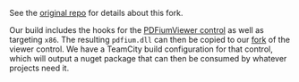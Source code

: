 See the [original repo](https://github.com/bblanchon/pdfium-binaries/) for details about this fork.

Our build includes the hooks for the [PDFiumViewer control](https://github.com/pvginkel/PdfiumViewer) as well as targeting `x86`. The resulting `pdfium.dll` can then be copied to our [fork](https://github.com/northwoodspd/PdfiumViewer/tree/master/Libraries) of the viewer control. We have a TeamCity build configuration for that control, which will output a nuget package that can then be consumed by whatever projects need it.
